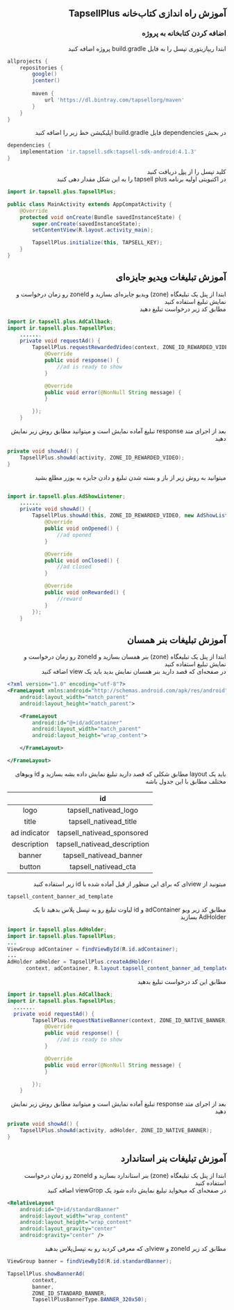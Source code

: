 

## <div dir="rtl">آموزش راه اندازی کتاب‌خانه TapsellPlus</div>

### <div dir="rtl">اضافه کردن کتابخانه به پروژه</div>


<div dir="rtl"></div>
<div dir="rtl">ابتدا ریپازیتوری تپسل را به فایل build.gradle پروژه اضافه کنید</div>

```gradle
allprojects {  
    repositories {  
        google()  
        jcenter()  
  
        maven {  
            url 'https://dl.bintray.com/tapsellorg/maven'  
        }
    }  
}
```

<div dir="rtl">در بخش dependencies فایل build.gradle اپلیکیشن خط زیر را اضافه کنید</div>

```gradle
dependencies {
    implementation 'ir.tapsell.sdk:tapsell-sdk-android:4.1.3'
}
```

<div dir="rtl">کلید تپسل را از <a href="https://dashboard.tapsell.ir/">پنل</a> دریافت کنید</div>

<div dir="rtl">در اکتیویتی اولیه برنامه tapsell plus را به این شکل مقدار دهی کنید</div>

```java
import ir.tapsell.plus.TapsellPlus;

public class MainActivity extends AppCompatActivity {
    @Override
    protected void onCreate(Bundle savedInstanceState) {
        super.onCreate(savedInstanceState);
        setContentView(R.layout.activity_main);

        TapsellPlus.initialize(this, TAPSELL_KEY);
    }
}
```

## <div dir="rtl">آموزش تبلیغات ویدیو جایزه‌ای</div>

<div dir="rtl">ابتدا از پنل یک تبلیغگاه (zone) ویدیو جایزه‌ای بسازید و zoneId رو زمان درخواست و نمایش تبلیغ استفاده کنید</div>

<div dir="rtl">مطابق کد زیر درخواست تبلیغ دهید</div>

```java
import ir.tapsell.plus.AdCallback;
import ir.tapsell.plus.TapsellPlus;
    .......
    private void requestAd() {
        TapsellPlus.requestRewardedVideo(context, ZONE_ID_REWARDED_VIDEO, new AdCallback() {
            @Override
            public void response() {
                //ad is ready to show
            }

            @Override
            public void error(@NonNull String message) {
            }

        });
    }
```

<div dir="rtl">بعد از اجرای متد response تبلیغ آماده نمایش است و میتوانید مطابق روش زیر نمایش دهید</div>

```java
private void showAd() {
    TapsellPlus.showAd(activity, ZONE_ID_REWARDED_VIDEO);
}
```

<div dir="rtl">میتوانید به روش زیر از باز و بسته شدن تبلیغ و دادن جایزه به یوزر مطلع بشید</div>

```java

import ir.tapsell.plus.AdShowListener;
    .......
    private void showAd() {
        TapsellPlus.showAd(this, ZONE_ID_REWARDED_VIDEO, new AdShowListener() {
            @Override
            public void onOpened() {
                //ad opened
            }

            @Override
            public void onClosed() {
                //ad closed
            }

            @Override
            public void onRewarded() {
                //reward
            }
        });
    }
```

## <div dir="rtl">آموزش تبلیغات بنر همسان</div>

<div dir="rtl">ابتدا از پنل یک تبلیغگاه (zone) بنر همسان بسازید و zoneId رو زمان درخواست و نمایش تبلیغ استفاده کنید</div>

<div dir="rtl">در صفحه‌ای که قصد دارید بنر همسان نمایش بدید باید یک  view اضافه کنید</div>

```xml
<?xml version="1.0" encoding="utf-8"?>
<FrameLayout xmlns:android="http://schemas.android.com/apk/res/android"
    android:layout_width="match_parent"
    android:layout_height="match_parent">

    <FrameLayout
        android:id="@+id/adContainer"
        android:layout_width="match_parent"
        android:layout_height="wrap_content">

    </FrameLayout>

</FrameLayout>
```

<div dir="rtl">باید یک layout مطابق شکلی که قصد دارید تبلیغ نمایش داده بشه بسازید و id ویوهای مختلف مطابق با این جدول باشه</div>

|              |              id              |
|:------------:|:----------------------------:|
|     logo     |     tapsell_nativead_logo    |
|     title    |    tapsell_nativead_title    |
| ad indicator |  tapsell_nativead_sponsored  |
|  description | tapsell_nativead_description |
|    banner    |    tapsell_nativead_banner   |
|    button    |     tapsell_nativead_cta     |

<div dir="rtl">میتونید از view‌ای که برای این منظور از قبل آماده شده با id زیر استفاده کنید</div>

`tapsell_content_banner_ad_template`

<div dir="rtl">مطابق کد زیر ویو adContainer و id لیاوت تبلیغ رو به تپسل پلاس بدهید تا یک AdHolder بسازید</div>

```java
import ir.tapsell.plus.AdHolder;
import ir.tapsell.plus.TapsellPlus;
...
ViewGroup adContainer = findViewById(R.id.adContainer);
...
AdHolder adHolder = TapsellPlus.createAdHolder(
      context, adContainer, R.layout.tapsell_content_banner_ad_template);
```

<div dir="rtl">مطابق این کد درخواست تبلیغ بدهید</div>

```java
import ir.tapsell.plus.AdCallback;
import ir.tapsell.plus.TapsellPlus;
  .......
  private void requestAd() {
        TapsellPlus.requestNativeBanner(context, ZONE_ID_NATIVE_BANNER, new AdCallback() {
            @Override
            public void response() {
                //ad is ready to show
            }

            @Override
            public void error(@NonNull String message) {
            }

        });
    }
```

<div dir="rtl">بعد از اجرای متد response تبلیغ آماده نمایش است و میتوانید مطابق روش زیر نمایش دهید</div>

```java
private void showAd() {
    TapsellPlus.showAd(activity, adHolder, ZONE_ID_NATIVE_BANNER);
}
```

## <div dir="rtl">آموزش تبلیغات بنر استاندارد</div>

<div dir="rtl">ابتدا از پنل یک تبلیغگاه (zone) بنر استاندارد بسازید و zoneId رو زمان درخواست استفاده کنید</div>

<div dir="rtl">در صفحه‌ای که میخواید تبلیغ نمایش داده شود یک viewGrop اضافه کنید</div>

```xml
<RelativeLayout
    android:id="@+id/standardBanner"
    android:layout_width="wrap_content"
    android:layout_height="wrap_content"
    android:layout_gravity="center"
    android:gravity="center" />
```

<div dir="rtl">مطابق کد زیر zoneId و view‌ای که معرفی کردید رو به تپسل‌پلاس بدهید</div>

```java
ViewGroup banner = findViewById(R.id.standardBanner);

TapsellPlus.showBannerAd(
        context, 
        banner,
        ZONE_ID_STANDARD_BANNER,
        TapsellPlusBannerType.BANNER_320x50);
```
